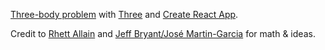 [Three-body problem](https://en.wikipedia.org/wiki/Three-body_problem) with [Three](https://www.npmjs.com/package/three) and [Create React App](https://github.com/facebookincubator/create-react-app).

Credit to [Rhett Allain](https://www.wired.com/2016/06/way-solve-three-body-problem/) and [Jeff Bryant/José Martin-Garcia](http://demonstrations.wolfram.com/ThreeBodyProblemIn3D/) for math & ideas.
